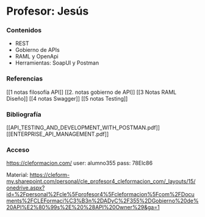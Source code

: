 
# Profesor: **Jesús**
### Contenidos
- REST
- Gobierno de APIs
- RAML y OpenApi
- Herramientas: SoapUI y Postman
### Referencias
[[1 notas filosofía API]]
[[2. notas gobierno de API]]
[[3 Notas RAML Diseño]]
[[4 notas Swagger]]
[[5 notas Testing]]

### Bibliografía
[[API_TESTING_AND_DEVELOPMENT_WITH_POSTMAN.pdf]]
[[ENTERPRISE_API_MANAGEMENT.pdf]]

### Acceso
https://cleformacion.com/
user: alumno355
pass: 78Elc86

Material: https://cleform-my.sharepoint.com/personal/cle_profesor4_cleformacion_com/_layouts/15/onedrive.aspx?id=%2Fpersonal%2Fcle%5Fprofesor4%5Fcleformacion%5Fcom%2FDocuments%2FCLEFormaci%C3%B3n%2DADyC%2F355%2DGobierno%20de%20API%E2%80%99s%2E%20%28API%20Owner%29&ga=1
